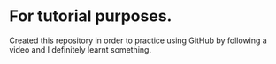 # For tutorial purposes.
Created this repository in order to practice using GitHub by following a video and I definitely learnt something.
